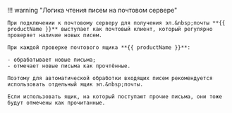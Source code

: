!!! warning "Логика чтения писем на почтовом сервере"

    При подключении к почтовому серверу для получения эл.&nbsp;почты **{{ productName }}** выступает как почтовый клиент, который регулярно проверяет наличие новых писем.

    При каждой проверке почтового ящика **{{ productName }}**:

    - обрабатывает новые письма;
    - отмечает новые письма как прочтённые.

    Поэтому для автоматической обработки входящих писем рекомендуется использовать отдельный ящик эл.&nbsp;почты.

    Если использовать ящик, на который поступают прочие письма, они тоже будут отмечены как прочитанные.